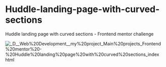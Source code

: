 # Huddle-landing-page-with-curved-sections
Huddle landing page with curved sections - Frontend mentor challenge


![_D__Web%20Development__my%20project_Main%20projects_Frontend%20mentor%20-%20Huddle%20landing%20page%20with%20curved%20sections_index html](https://user-images.githubusercontent.com/95019708/168857418-bb73ae5a-5fc3-4eb0-9d1b-8ef44c7b1b47.png)
